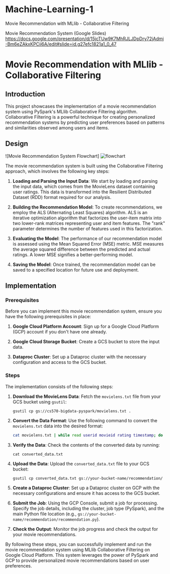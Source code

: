 # Machine-Learning-1
Movie Recommendation with MLlib - Collaborative Filtering

Movie Recommendation System (Google Slides)
https://docs.google.com/presentation/d/15jcTUw9K7MhRJLJDpDry72jAdmj-Bm6eZAkxKPCii6A/edit#slide=id.g27efc1821a1_0_47

# Movie Recommendation with MLlib - Collaborative Filtering


## Introduction

This project showcases the implementation of a movie recommendation system using PySpark's MLlib Collaborative Filtering algorithm. Collaborative Filtering is a powerful technique for creating personalized recommendation systems by predicting user preferences based on patterns and similarities observed among users and items.

## Design

![Movie Recommendation System Flowchart]
![flowchart](https://github.com/franketang/Machine-Learning-1/assets/29631514/fdd58178-e067-411f-8196-da4686e5709f)

The movie recommendation system is built using the Collaborative Filtering approach, which involves the following key steps:

1. **Loading and Parsing the Input Data**: We start by loading and parsing the input data, which comes from the MovieLens dataset containing user ratings. This data is transformed into the Resilient Distributed Dataset (RDD) format required for our analysis.

2. **Building the Recommendation Model**: To create recommendations, we employ the ALS (Alternating Least Squares) algorithm. ALS is an iterative optimization algorithm that factorizes the user-item matrix into two lower-rank matrices representing user and item features. The "rank" parameter determines the number of features used in this factorization.

3. **Evaluating the Model**: The performance of our recommendation model is assessed using the Mean Squared Error (MSE) metric. MSE measures the average squared difference between the predicted and actual ratings. A lower MSE signifies a better-performing model.

4. **Saving the Model**: Once trained, the recommendation model can be saved to a specified location for future use and deployment.

## Implementation

### Prerequisites

Before you can implement this movie recommendation system, ensure you have the following prerequisites in place:

1. **Google Cloud Platform Account**: Sign up for a Google Cloud Platform (GCP) account if you don't have one already.

2. **Google Cloud Storage Bucket**: Create a GCS bucket to store the input data.

3. **Dataproc Cluster**: Set up a Dataproc cluster with the necessary configuration and access to the GCS bucket.

### Steps

The implementation consists of the following steps:

1. **Download the MovieLens Data**: Fetch the `movielens.txt` file from your GCS bucket using `gsutil`:

   ```
   gsutil cp gs://cs570-bigdata-pyspark/movielens.txt .
   ```

2. **Convert the Data Format**: Use the following command to convert the `movielens.txt` data into the desired format:

   ```bash
   cat movielens.txt | while read userid movieid rating timestamp; do echo "${userid},${movieid},${rating}"; done > converted_data.txt
   ```

3. **Verify the Data**: Check the contents of the converted data by running:

   ```
   cat converted_data.txt
   ```

4. **Upload the Data**: Upload the `converted_data.txt` file to your GCS bucket:

   ```
   gsutil cp converted_data.txt gs://your-bucket-name/recommendation/
   ```

5. **Create a Dataproc Cluster**: Set up a Dataproc cluster on GCP with the necessary configurations and ensure it has access to the GCS bucket.

6. **Submit the Job**: Using the GCP Console, submit a job for processing. Specify the job details, including the cluster, job type (PySpark), and the main Python file location (e.g., `gs://your-bucket-name/recommendation/recommendation.py`).

7. **Check the Output**: Monitor the job progress and check the output for your movie recommendations.

By following these steps, you can successfully implement and run the movie recommendation system using MLlib Collaborative Filtering on Google Cloud Platform. This system leverages the power of PySpark and GCP to provide personalized movie recommendations based on user preferences.
